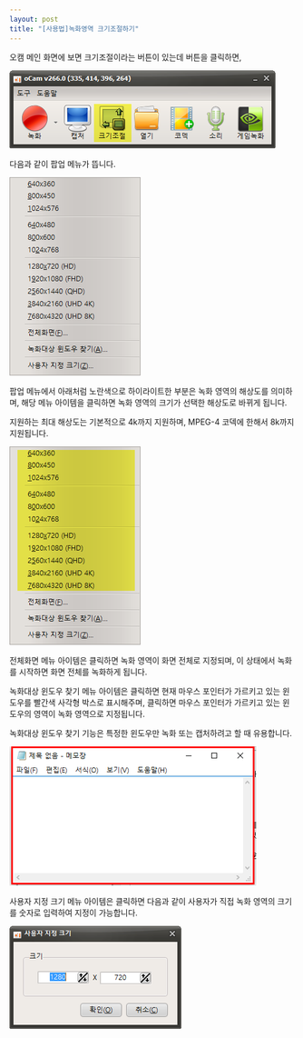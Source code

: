 ```yaml
---
layout: post
title: "[사용법]녹화영역 크기조절하기"
---
```


오캠 메인 화면에 보면 크기조절이라는 버튼이 있는데 버튼을 클릭하면,

![](/images/tutorial_5_img_1.png)

다음과 같이 팝업 메뉴가 뜹니다.  
  

![](/images/tutorial_5_img_2.png)

팝업 메뉴에서 아래처럼 노란색으로 하이라이트한 부분은 녹화 영역의 해상도를 의미하며, 해당 메뉴 아이템을 클릭하면 녹화 영역의 크기가 선택한
해상도로 바뀌게 됩니다.

지원하는 최대 해상도는 기본적으로 4k까지 지원하며, MPEG-4 코덱에 한해서 8k까지 지원됩니다.

![](/images/tutorial_5_img_3.png)

전체화면 메뉴 아이템은 클릭하면 녹화 영역이 화면 전체로 지정되며, 이 상태에서 녹화를 시작하면 화면 전체를 녹화하게 됩니다.

녹화대상 윈도우 찾기 메뉴 아이템은 클릭하면 현재 마우스 포인터가 가르키고 있는 윈도우를 빨간색 사각형 박스로 표시해주며, 클릭하면 마우스
포인터가 가르키고 있는 윈도우의 영역이 녹화 영역으로 지정됩니다.

녹화대상 윈도우 찾기 기능은 특정한 윈도우만 녹화 또는 캡처하려고 할 때 유용합니다.

![](/images/tutorial_5_img_4.png)

사용자 지정 크기 메뉴 아이템은 클릭하면 다음과 같이 사용자가 직접 녹화 영역의 크기를 숫자로 입력하여 지정이 가능합니다.

![](/images/tutorial_5_img_5.png)


